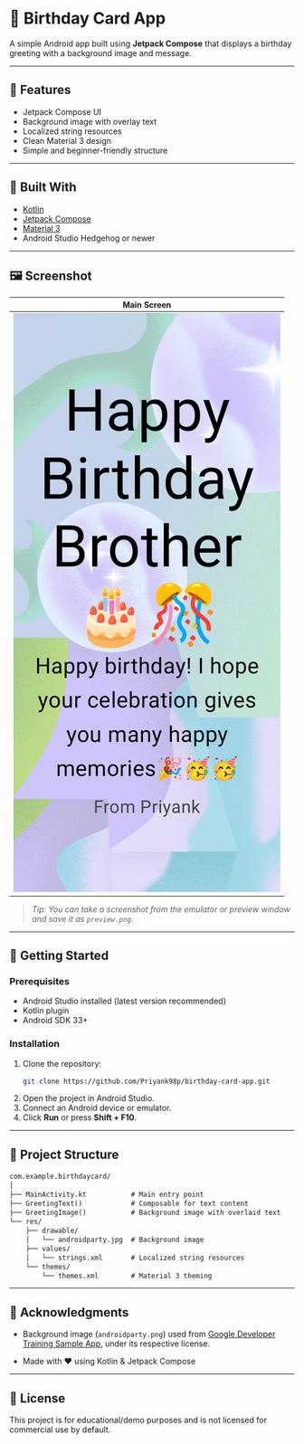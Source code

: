 # 🎂 Birthday Card App

A simple Android app built using **Jetpack Compose** that displays a birthday greeting with a background image and message.

---

## 📱 Features

- Jetpack Compose UI
- Background image with overlay text
- Localized string resources
- Clean Material 3 design
- Simple and beginner-friendly structure

---

## 🧱 Built With

- [Kotlin](https://kotlinlang.org/)
- [Jetpack Compose](https://developer.android.com/jetpack/compose)
- [Material 3](https://m3.material.io/)
- Android Studio Hedgehog or newer

---

## 🖼️ Screenshot

| Main Screen |
|-------------|
| ![birthday_card_preview](preview.png) |
> _Tip: You can take a screenshot from the emulator or preview window and save it as `preview.png`._

---

## 🚀 Getting Started

### Prerequisites

- Android Studio installed (latest version recommended)
- Kotlin plugin
- Android SDK 33+

### Installation

1. Clone the repository:
   ```bash
   git clone https://github.com/Priyank98p/birthday-card-app.git
   ```
2. Open the project in Android Studio.
3. Connect an Android device or emulator.
4. Click **Run** or press **Shift + F10**.

---

## 📁 Project Structure

```
com.example.birthdaycard/
│
├── MainActivity.kt           # Main entry point
├── GreetingText()            # Composable for text content
├── GreetingImage()           # Background image with overlaid text
└── res/
    ├── drawable/
    │   └── androidparty.jpg  # Background image
    ├── values/
    │   └── strings.xml       # Localized string resources
    └── themes/
        └── themes.xml        # Material 3 theming
```

---

## 🙌 Acknowledgments

- Background image (`androidparty.png`) used from [Google Developer Training Sample App](https://github.com/google-developer-training/basic-android-kotlin-compose-birthday-card-app), under its respective license.

- Made with ❤️ using Kotlin & Jetpack Compose

---

## 📄 License

This project is for educational/demo purposes and is not licensed for commercial use by default.
